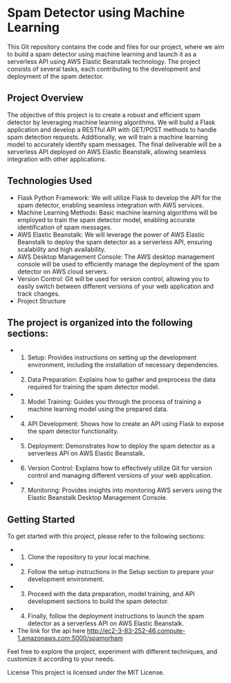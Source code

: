 # Spam Detector using Machine Learning
This Git repository contains the code and files for our project, where we aim to build a spam detector using machine learning and launch it as a serverless API using AWS Elastic Beanstalk technology. The project consists of several tasks, each contributing to the development and deployment of the spam detector.
## Project Overview
The objective of this project is to create a robust and efficient spam detector by leveraging machine learning algorithms. We will build a Flask application and develop a RESTful API with GET/POST methods to handle spam detection requests. Additionally, we will train a machine learning model to accurately identify spam messages. The final deliverable will be a serverless API deployed on AWS Elastic Beanstalk, allowing seamless integration with other applications.

## Technologies Used
- Flask Python Framework: We will utilize Flask to develop the API for the spam detector, enabling seamless integration with AWS services.
- Machine Learning Methods: Basic machine learning algorithms will be employed to train the spam detector model, enabling accurate identification of spam messages.
- AWS Elastic Beanstalk: We will leverage the power of AWS Elastic Beanstalk to deploy the spam detector as a serverless API, ensuring scalability and high availability.
- AWS Desktop Management Console: The AWS desktop management console will be used to efficiently manage the deployment of the spam detector on AWS cloud servers.
- Version Control: Git will be used for version control, allowing you to easily switch between different versions of your web application and track changes.
- Project Structure

## The project is organized into the following sections:

* 1. Setup: Provides instructions on setting up the development environment, including the installation of necessary dependencies.
* 2. Data Preparation: Explains how to gather and preprocess the data required for training the spam detector model.
* 3. Model Training: Guides you through the process of training a machine learning model using the prepared data.
* 4. API Development: Shows how to create an API using Flask to expose the spam detector functionality.
* 5. Deployment: Demonstrates how to deploy the spam detector as a serverless API on AWS Elastic Beanstalk.
* 6. Version Control: Explains how to effectively utilize Git for version control and managing different versions of your web application.
* 7. Monitoring: Provides insights into monitoring AWS servers using the Elastic Beanstalk Desktop Management Console.

## Getting Started
To get started with this project, please refer to the following sections:

* 1. Clone the repository to your local machine.
* 2. Follow the setup instructions in the Setup section to prepare your development environment.
* 3. Proceed with the data preparation, model training, and API development sections to build the spam detector.
* 4. Finally, follow the deployment instructions to launch the spam detector as a serverless API on AWS Elastic Beanstalk.
* The link for the api here http://ec2-3-83-252-46.compute-1.amazonaws.com:5000/spamorham 

Feel free to explore the project, experiment with different techniques, and customize it according to your needs.

License
This project is licensed under the MIT License.
